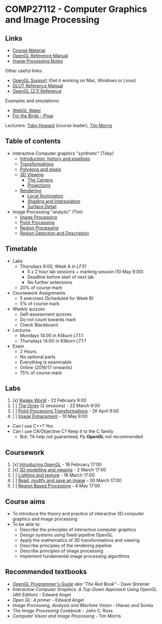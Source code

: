 <!-- Google Analytics -->
<script async src="https://www.googletagmanager.com/gtag/js?id=UA-113560131-1"></script>
<script>
  window.dataLayer = window.dataLayer || [];
  function gtag(){dataLayer.push(arguments);}
  gtag('js', new Date());
  gtag('config', 'UA-113560131-1');
</script>

# COMP27112 - Computer Graphics and Image Processing

## Links

* [Course Material](https://online.manchester.ac.uk/webapps/blackboard/content/listContent.jsp?course_id=_49989_1&content_id=_5832582_1)
* [OpenGL Reference Manual](https://online.manchester.ac.uk/bbcswebdav/pid-5832611-dt-content-rid-20615314_1/xid-20615314_1)
* [Image Processing Notes](https://online.manchester.ac.uk/bbcswebdav/pid-5832611-dt-content-rid-20615313_1/xid-20615313_1)

Other useful links:
* [OpenGL Support](http://studentnet.cs.manchester.ac.uk/ugt/COMP27112/OpenGL/) (Get it working on Mac, Windows or Linux)
* [GLUT Reference Manual](http://studentnet.cs.manchester.ac.uk/ugt/COMP27112/doc/glut-reference.pdf)
* [OpenGL (2.1) Reference](https://www.khronos.org/registry/OpenGL-Refpages/gl2.1/)

Examples and simulations:
* [WebGL Water](http://madebyevan.com/webgl-water/)
* [For the Birds - Pixar](https://www.youtube.com/watch?v=AkFuvTHaMUE)

Lecturers: [Toby Howard](mailto:toby.howard@manchester.ac.uk) (course leader), [Tim Morris](mailto:tim.morris@manchester.ac.uk)

## Table of contents
* Interactive Computer graphics "synthetic" (Toby)
    * [Introduction, history and pipelines](intro/index.md)
    * [Transformations](transformations/index.md)
    * [Polygons and pixels](polygons/index.md)
    * [3D Viewing](3d-viewing/index.md)
        * [The Camera](3d-viewing/index.md#camera)
        * [Projections](3d-viewing/index.md#projections)
    * [Rendering]()
        * [Local Illumination](rendering/index.md/#illumination)
        * [Shading and Interpolation](rendering/index.md/#shading-interpolation)
        * [Surface Detail](rendering/index.md/#shading)
* Image Processing "analytic" (Tim)
    * [Image Processing](image-processing/index.md)
    * [Point Processing](point-processing/index.md)
    * [Region Processing](region-processing/index.md)
    * [Region Detection and Description](region-detection/index.md)
	
## Timetable

* Labs
	* Thursdays 9:00, Week A in *LF31*
		* 5 x 2 hour lab sessions + marking session (10 May 9:00)
		* Deadline before start of next lab
		* No further extensions
	* 20% of course mark
* Coursework Assignments
    * 5 exercises (Scheduled for Week B)
    * 5% of course mark
* Weekly quizzes
    * Self-assessment quizzes
    * Do not count towards mark
    * Check Blackboard
* Lectures
	* Mondays 14:00 in *Kilburn LT1.1*
	* Thursdays 14:00 in *Kilburn LT1.1*
* Exam
    * 2 Hours
    * No optional parts
    * Everything is examinable
    * Online (2016/17 onwards)
    * 75% of course mark

## Labs

1. [x] [Kwake World](https://online.manchester.ac.uk/bbcswebdav/pid-5832612-dt-content-rid-20614199_1/xid-20614199_1) - 22 February 9:00
2. [ ] [The Orrey](https://online.manchester.ac.uk/bbcswebdav/pid-5832612-dt-content-rid-20614200_1/xid-20614200_1) (2 sessions) - 22 March 9:00
3. [ ] [Point Processing Transformations](https://online.manchester.ac.uk/bbcswebdav/pid-5832612-dt-content-rid-20615301_1/xid-20615301_1) - 26 April 9:00
4. [ ] [Image Enhacement](https://online.manchester.ac.uk/bbcswebdav/pid-5832612-dt-content-rid-20615302_1/xid-20615302_1) - 10 May 9:00

* Can I use C++? Yes
* Can I use C#/Objective C? Keep it to the C family
    * But: TA help not guaranteed, Pp **OpenGL** not recommended

## Coursework
1. [x] [Introducing OpenGL](https://online.manchester.ac.uk/bbcswebdav/pid-5832613-dt-content-rid-20614193_1/xid-20614193_1) - 16 February 17:00 
2. [x] [3D modelling and viewing](https://online.manchester.ac.uk/bbcswebdav/pid-5832613-dt-content-rid-20614194_1/xid-20614194_1) - 2 March 17:00 
3. [ ] [Lighting and texture](https://online.manchester.ac.uk/bbcswebdav/pid-5832613-dt-content-rid-20614196_1/xid-20614196_1) - 16 March 17:00
4. [ ] [Read, modify and save an image](https://online.manchester.ac.uk/bbcswebdav/pid-5832613-dt-content-rid-20614197_1/xid-20614197_1) - 30 March 17:00
5. [ ] [Region Based Processing](https://online.manchester.ac.uk/bbcswebdav/pid-5832613-dt-content-rid-20614198_1/xid-20614198_1) - 4 May 17:00

## Course aims

* To introduce the theory and practice of interactive 3D computer graphics and image processing
* To be able to:
    * Describe the principles of interactive computer graphics
    * Design systems using fixed-pipeline OpenGL
    * Apply the mathematics of 3D transformations and viewing
    * Describe principles of the rendering pipeline
    * Describe principles of image processing
    * Implement fundamental image processing algorithms

## Recommended textbooks

* [*OpenGL Programmer's Guide*](http://www.glprogramming.com/red/) *aka "The Red Book"* - Dave Shreiner
* *Interactive Computer Graphics: A Top-Down Approach Using OpenGL (4th Edition)* - Edward Angel
* *Open GL: A primer* - Edward Angel
* *Image Processing, Analysis and Machine Vision* - Hlavac and Sonka
* *The Image Processing Cookbook* - John C. Russ
* *Computer Vision and Image Processing* - Tim Morris
